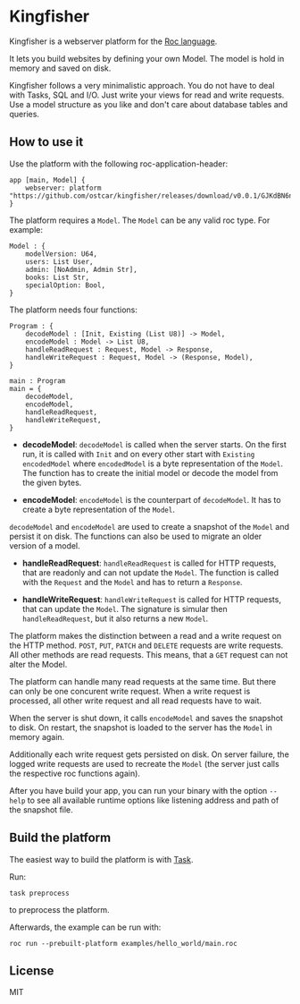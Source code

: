 # Kingfisher

Kingfisher is a webserver platform for the [Roc
language](https://www.roc-lang.org/).

It lets you build websites by defining your own Model. The model is hold in
memory and saved on disk.

Kingfisher follows a very minimalistic approach. You do not have to deal with
Tasks, SQL and I/O. Just write your views for read and write requests. Use a
model structure as you like and don't care about database tables and queries.


## How to use it

Use the platform with the following roc-application-header:

```roc
app [main, Model] {
    webserver: platform "https://github.com/ostcar/kingfisher/releases/download/v0.0.1/GJKdBN6nFVo5QW7t66X3vJLGmPmjd5qfmqcS5y9V7M0.tar.br",
}
```

The platform requires a `Model`. The `Model` can be any valid roc type. For
example:

```roc
Model : {
    modelVersion: U64,
    users: List User,
    admin: [NoAdmin, Admin Str],
    books: List Str,
    specialOption: Bool,
}
```

The platform needs four functions:

```roc
Program : {
    decodeModel : [Init, Existing (List U8)] -> Model,
    encodeModel : Model -> List U8,
    handleReadRequest : Request, Model -> Response,
    handleWriteRequest : Request, Model -> (Response, Model),
}

main : Program
main = {
    decodeModel,
    encodeModel,
    handleReadRequest,
    handleWriteRequest,
}
```

* **decodeModel**: `decodeModel` is called when the server starts. On the first
  run, it is called with `Init` and on every other start with `Existing
  encodedModel` where `encodedModel` is a byte representation of the `Model`.
  The function has to create the initial model or decode the model from the
  given bytes.

* **encodeModel**: `encodeModel` is the counterpart of `decodeModel`. It has to
  create a byte representation of the `Model`.

`decodeModel` and `encodeModel` are used to create a snapshot of the `Model` and
persist it on disk. The functions can also be used to migrate an older version
of a model.

* **handleReadRequest**: `handleReadRequest` is called for HTTP requests, that
  are readonly and can not update the `Model`. The function is called with the
  `Request` and the `Model` and has to return a `Response`.

* **handleWriteRequest**: `handleWriteRequest` is called for HTTP requests, that
  can update the `Model`. The signature is simular then `handleReadRequest`, but
  it also returns a new `Model`.

The platform makes the distinction between a read and a write request on the
HTTP method. `POST`, `PUT`, `PATCH` and `DELETE` requests are write requests.
All other methods are read requests. This means, that a `GET` request can not
alter the Model.

The platform can handle many read requests at the same time. But there can only
be one concurent write request. When a write request is processed, all other
write request and all read requests have to wait.

When the server is shut down, it calls `encodeModel` and saves the snapshot to
disk. On restart, the snapshot is loaded to the server has the `Model` in memory
again.

Additionally each write request gets persisted on disk. On server failure, the
logged write requests are used to recreate the `Model` (the server just calls
the respective roc functions again).

After you have build your app, you can run your binary with the option `--help`
to see all available runtime options like listening address and path of the
snapshot file.


## Build the platform

The easiest way to build the platform is with [Task](https://taskfile.dev/).

Run:

    task preprocess

to preprocess the platform.

Afterwards, the example can be run with:

    roc run --prebuilt-platform examples/hello_world/main.roc



## License

MIT
